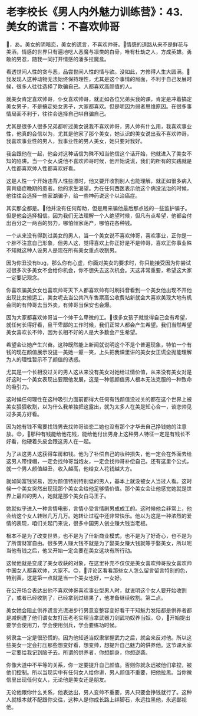 # 老李校长《男人内外魅力训练营》：43.美女的谎言：不喜欢帅哥

🎼，あ。美女的阴暗恋，美女的谎言，不喜欢帅哥。🎼情感的道路从来不是鲜花与美酒，情感的世界只有遍地吃人恶魔与凛类的白骨，唯有杜劫之人，方成英雄。勇敢的男忍，随我一同打开情感的潘多拉魔盒。

看透世间人性的贪与恶，品尝世间人性的情与欲。没如此，方修得人生大圆满。🎼我发现人这种动物无法始终保持理性，尤其是这个事情的局面，不利于自己发展时候，很多人往往选择了欺骗自己。人都喜欢高颜值的人。

就美女肯定喜欢帅哥，仆女喜欢帅哥，就正如各位兄弟买我的课，肯定是冲着搞定美女男子，不是搞定处女男子，大家都喜欢。但是呢因为弱者思维原因。在很多事情局面不利于，往往会选择自己哄自骗自己。

尤其是很多人很多兄弟都听过美女说我不喜欢帅哥，男人帅有什么用，我喜欢事业性，他真的会信以为，尤其是他家了那个美女，她认识的美女说出我不喜欢帅哥，我喜欢事业性的男人，我事业性的男人美女，她只要对我好。

我会跟他在一起，他会对这种话信为殊不知当他信这个话开始，他就进入了美女不知的陷阱。当一个女人说他不喜欢帅哥时候，他开始说谎，我们的所有的实践就是人性都喜欢帅人性都喜欢好看。

这是人性一个开始违背人性些漂时，他又要开收割别人也能理解，就正如很多病入膏肓癌症晚期的患者。他的求生渴望。为在任何西医表示他这个病没法治的时候，他往往会选择一些家湖骗子，给一些神药说这个以治癌症。

其实那全都是。🎼他并没有任何帮助，但是用来骗他最后那点钱的一些监护骗子。但是他会选择相信。因为我们无法理解一个人绝望时候，但凡有点希望，他都会付出百分之一两百的努力，哪怕倾家荡产，哪怕花各种钱。

一个从来没有得到过美女的男人，当一个美女说不喜欢帅哥，喜欢事业，正你是一个胖不注意自己形象，但男人这，觉得喜欢上你正好是不是帅哥，喜欢正你事业殊不知就这种人设男人是现在所有美女重点收割男。

因为你丑没有bug，那么你有心虚，你面对美女的要求时，你只能接受因为你尝试过很多次多美女不会给你机会，你不想失去这次机会。天这非常重要，希望这大家一定要记观念。

你喜欢骗美女女也喜欢帅哥天下人都喜欢帅有时刷抖音看到一个美女他出现不开他出现比女搬运工，美女呢去当公共汽车售票高公收费站新就会大喜欢美现大地有机会同的有帅哥去当外卖，有帅哥当保安也会爆。

因为大家都喜欢帅哥当一个帅干么卑微的工。🎼很多女孩子就觉得自己会有希望，就任何长得好看，旦干卑鄙的工作时候，我们正常人都会产生希望。我们当然希望美女喜欢长不帅，因为长相不好的人是大多数会产生希望。

希望会让她产生兴奋。这种既然能上新闻就说明这个不是个普遍现象，特怕一个有钱的现在颜值展示没提一美她一颦一笑，上头把我课里讲的美女女正谎全抛能理解为人的理性暂示不了颜值的诱惑。

尤其是一个长相没过关的男人这从来没有美女对她给过情价值，从来没有美女对是好这时一个美女表现出要跟他发展，这是一种低颜值男人根本无法克服的一种致命的吸引力。

这时候任何理性在这种吸引力面前都得大任何有钱颜值没过关的都在这个世界上被美女狠狠收割，以为什么我单独把这露出，就为太多人在美是知心合一，谈恋帅见过多美方好看。

因为她有钱不需要找钱男去找帅哥谈恋二她也没有那个才华去自己挣钱她的注意放。😊，🎼那种有钱能给他花钱，能给他付出男身上这种男人特征一定是有钱长不好看，他硬着头皮会跟这男人在一起。

为了从这男人这获得车房和钱。他为了补偿自己的妆种损失，他一定会在外面去给这男人带绿帽，一定会找帅哥当炮友，一定会找帅哥补偿自己。还有这里个公式，就一个男人颜值越丑，收入越高，他给女人花钱越大方。

就如同富钱贸易，因为颜值特别特别低的男人，基本上就没被女人当过人看。这时候一个美女突然出现现那个美女会给他足够情价值。那个美女会让他感觉她就是世界上最帅的男人，她就是那个美女白马王子。

她就似乎进入一种言情电影，言情小受言情剧男成成工的。这时候他会非常上，他会给这个女人转账几万几万。她转让过程中还非常快乐。他以为这是一种浓烈的爱情的表现，咱们关起门来说，很多中国男人创业赚大钱当老板。

根本不是为了改变世界，也不是为了什新商业模式，也不是为了好奇心，也不是为了所谓财富自由。很多男人赚大钱不就是为了娶美女赚大钱就等于娶美女，所以呢当他有钱之后，他又开始一定会要在美女这块有所行动。

这候他就是变成了美女收获的对象，在这里补充不仅仅是美女喜欢帅哥投女喜欢帅中国女人都喜欢帅，大家不。😊，🎼评论区看看那些女人怎么留言留言特别的色，特别黄，这是第一点就是当一个美女也好，一女好。

在公开场合表达出他不喜欢帅哥喜欢事业型男人时，就说明这个女人要开始收割了，或者已经收割了，已经拿到过结果了，他准备继续收割。第二点。

美女她会阻止供养谎言光谎进步行男意变整容变好看干干知魅力发陪都是供养者都是减例遭了他们谓女友打压老老实理当拿武器刀剑武功奴养当奴。😊，🎼开始提出要学会使用刀，学会使用剑兵，学会要练功时候。

努隶主一定是很恐慌的。因为他知道当奴隶掌握武力之后，就会来反对他。所以这些美女一定会打压那些想变好看，想变帅，想提升自己魅力的供养他。这节课大家一定要给我记到脑子去。所谓的供养者，你想翻身，你想逆袭。

你像大道中不平等的关系，你一定要提升自己颜值。否则你就永远被他们拿捏，被他们控制。所以当现实中有任何女人给你讲，男人颜值不重要，把他拉黑。当你微信里出现任何女人，无论他是美女还是朋友。

无论他跟你什么关系，他表达出，男人变帅不重要，男人只要会挣钱就行了。这种人就根本就不配跟你交往，这种人是你成长路上绊脚石，永远拉黑他，永远鄙视他。

